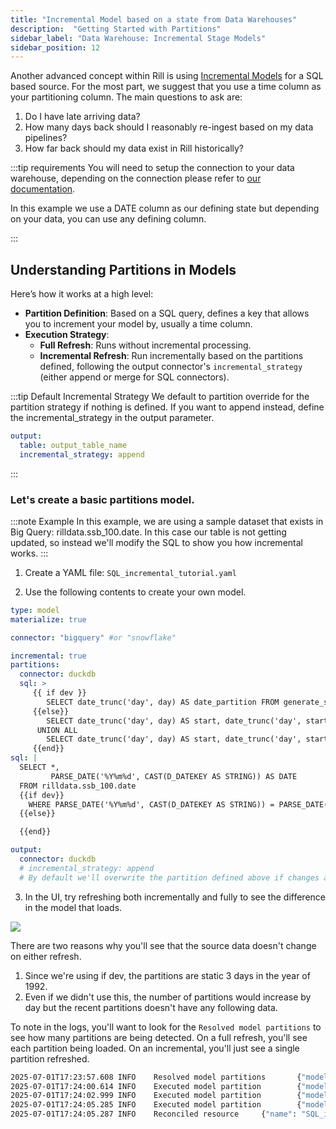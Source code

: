 ```yaml
---
title: "Incremental Model based on a state from Data Warehouses"
description:  "Getting Started with Partitions"
sidebar_label: "Data Warehouse: Incremental Stage Models"
sidebar_position: 12
---
```


Another advanced concept within Rill is using [Incremental Models](/build/advanced-models/incremental-models) for a SQL based source. For the most part, we suggest that you use a time column as your partitioning column. The main questions to ask are:
1. Do I have late arriving data? 
2. How many days back should I reasonably re-ingest based on my data pipelines?
3. How far back should my data exist in Rill historically? 

:::tip requirements
You will need to setup the connection to your data warehouse, depending on the connection please refer to [our documentation](https://docs.rilldata.com/reference/connectors/). 

In this example we use a DATE column as our defining state but depending on your data, you can use any defining column.

:::

## Understanding Partitions in Models

Here’s how it works at a high level:

- **Partition Definition**: Based on a SQL query, defines a key that allows you to increment your model by, usually a time column.
- **Execution Strategy**:
  - **Full Refresh**: Runs without incremental processing.
  - **Incremental Refresh**: Run incrementally based on the partitions defined, following the output connector's `incremental_strategy` (either append or merge for SQL connectors). 

:::tip Default Incremental Strategy 
We default to partition override for the partition strategy if nothing is defined. If you want to append instead, define the incremental_strategy in the output parameter.

```yaml
output:
  table: output_table_name
  incremental_strategy: append
```
:::

### Let's create a basic partitions model.

:::note Example
In this example, we are using a sample dataset that exists in Big Query: rilldata.ssb_100.date.
In this case our table is not getting updated, so instead we'll modify the SQL to show you how incremental works.
:::


1. Create a YAML file: `SQL_incremental_tutorial.yaml`

2. Use the following contents to create your own model.
```yaml
type: model
materialize: true

connector: "bigquery" #or "snowflake"

incremental: true
partitions:
  connector: duckdb
  sql: >
     {{ if dev }} 
        SELECT date_trunc('day', day) AS date_partition FROM generate_series(DATE '1992-01-01', DATE '1992-03-01', INTERVAL 1 DAY) AS ts(day)
     {{else}}
        SELECT date_trunc('day', day) AS start, date_trunc('day', start + INTERVAL 1 MONTH) AS end FROM generate_series(DATE '2024-01-01', DATE '2025-06-01', INTERVAL 1 MONTH) AS ts(day)
      UNION ALL 
        SELECT date_trunc('day', day) AS start, date_trunc('day', start + INTERVAL 1 DAY) AS end FROM generate_series(DATE '2025-06-01', CURRENT_DATE, INTERVAL 1 DAY) AS ts(day)
     {{end}}
sql: |
  SELECT *,
         PARSE_DATE('%Y%m%d', CAST(D_DATEKEY AS STRING)) AS DATE
  FROM rilldata.ssb_100.date
  {{if dev}}
    WHERE PARSE_DATE('%Y%m%d', CAST(D_DATEKEY AS STRING)) = PARSE_DATE('%Y-%m-%dT00:00:00Z','{{.partition.date_partition}}')
  {{else}}

  {{end}}

output:
  connector: duckdb
  # incremental_strategy: append 
  # By default we'll overwrite the partition defined above if changes are detected.
```

3. In the UI, try refreshing both incrementally and fully to see the difference in the model that loads. 



<img src = '/img/tutorials/advanced-models/data-warehouse-refresh.png' class='rounded-gif' />
<br />

There are two reasons why you'll see that the source data doesn't change on either refresh. 
1. Since we're using if dev, the partitions are static 3 days in the year of 1992. 
2. Even if we didn't use this, the number of partitions would increase by day but the recent partitions doesn't have any following data. 

To note in the logs, you'll want to look for the `Resolved model partitions` to see how many partitions are being detected. On a full refresh, you'll see each partition being loaded. On an incremental, you'll just see a single partition refreshed.

```bash
2025-07-01T17:23:57.608 INFO    Resolved model partitions       {"model": "SQL_increment_tutorial", "partitions": 3}
2025-07-01T17:24:00.614 INFO    Executed model partition        {"model": "SQL_increment_tutorial", "key": "86915540cd0c753cdd641e0f487cd7f6", "data": {"date_partition":"1992-01-01T00:00:00Z"}, "elapsed": "2.998785871s"}
2025-07-01T17:24:02.999 INFO    Executed model partition        {"model": "SQL_increment_tutorial", "key": "87883ba5a1792d2c2e818fb8b8de5c20", "data": {"date_partition":"1992-01-02T00:00:00Z"}, "elapsed": "2.377725743s"}
2025-07-01T17:24:05.285 INFO    Executed model partition        {"model": "SQL_increment_tutorial", "key": "d4a0bf3200df3675b043affa6882d0b2", "data": {"date_partition":"1992-01-03T00:00:00Z"}, "elapsed": "2.270095921s"}
2025-07-01T17:24:05.287 INFO    Reconciled resource     {"name": "SQL_increment_tutorial", "type": "Model", "elapsed": "7.904s"}
```


